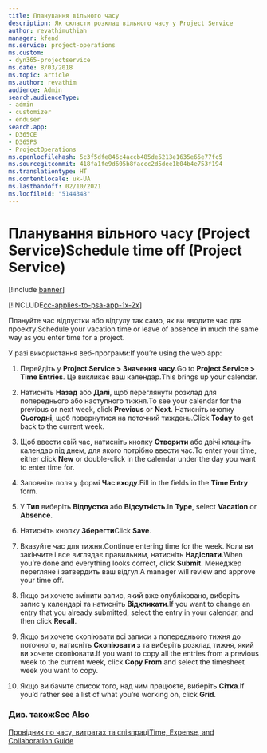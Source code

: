```yaml
---
title: Планування вільного часу
description: Як скласти розклад вільного часу у Project Service
author: revathimuthiah
manager: kfend
ms.service: project-operations
ms.custom:
- dyn365-projectservice
ms.date: 8/03/2018
ms.topic: article
ms.author: revathim
audience: Admin
search.audienceType:
- admin
- customizer
- enduser
search.app:
- D365CE
- D365PS
- ProjectOperations
ms.openlocfilehash: 5c3f5dfe846c4accb485de5213e1635e65e77fc5
ms.sourcegitcommit: 418fa1fe9d605b8faccc2d5dee1b04b4e753f194
ms.translationtype: HT
ms.contentlocale: uk-UA
ms.lasthandoff: 02/10/2021
ms.locfileid: "5144348"
---
```

# <a name="schedule-time-off-project-service"></a><span data-ttu-id="55fdb-103">Планування вільного часу (Project Service)</span><span class="sxs-lookup"><span data-stu-id="55fdb-103">Schedule time off (Project Service)</span></span>

[!include [banner](../includes/psa-now-project-operations.md)]

[!INCLUDE[cc-applies-to-psa-app-1x-2x](../includes/cc-applies-to-psa-app-1x-2x.md)]

<span data-ttu-id="55fdb-104">Плануйте час відпустки або відгулу так само, як ви вводите час для проекту.</span><span class="sxs-lookup"><span data-stu-id="55fdb-104">Schedule your vacation time or leave of absence in much the same way as you enter time for a project.</span></span>  
  
 <span data-ttu-id="55fdb-105">У разі використання веб-програми:</span><span class="sxs-lookup"><span data-stu-id="55fdb-105">If you’re using the web app:</span></span>  
  
1.  <span data-ttu-id="55fdb-106">Перейдіть у **Project Service > Значення часу**.</span><span class="sxs-lookup"><span data-stu-id="55fdb-106">Go to **Project Service > Time Entries**.</span></span> <span data-ttu-id="55fdb-107">Це викликає ваш календар.</span><span class="sxs-lookup"><span data-stu-id="55fdb-107">This brings up your calendar.</span></span>  
  
2.  <span data-ttu-id="55fdb-108">Натисніть **Назад** або **Далі**, щоб переглянути розклад для попереднього або наступного тижня.</span><span class="sxs-lookup"><span data-stu-id="55fdb-108">To see your calendar for the previous or next week, click **Previous** or **Next**.</span></span> <span data-ttu-id="55fdb-109">Натисніть кнопку **Сьогодні**, щоб повернутися на поточний тиждень.</span><span class="sxs-lookup"><span data-stu-id="55fdb-109">Click **Today** to get back to the current week.</span></span>  
  
3.  <span data-ttu-id="55fdb-110">Щоб ввести свій час, натисніть кнопку **Створити** або двічі клацніть календар під днем, для якого потрібно ввести час.</span><span class="sxs-lookup"><span data-stu-id="55fdb-110">To enter your time, either click **New** or double-click in the calendar under the day you want to enter time for.</span></span>  
  
4.  <span data-ttu-id="55fdb-111">Заповніть поля у формі **Час входу**.</span><span class="sxs-lookup"><span data-stu-id="55fdb-111">Fill in the fields in the **Time Entry** form.</span></span>  
  
5.  <span data-ttu-id="55fdb-112">У **Тип** виберіть **Відпустка** або **Відсутність**.</span><span class="sxs-lookup"><span data-stu-id="55fdb-112">In **Type**, select **Vacation** or **Absence**.</span></span>  
  
6.  <span data-ttu-id="55fdb-113">Натисніть кнопку **Зберегти**</span><span class="sxs-lookup"><span data-stu-id="55fdb-113">Click **Save**.</span></span>  
  
7.  <span data-ttu-id="55fdb-114">Вказуйте час для тижня.</span><span class="sxs-lookup"><span data-stu-id="55fdb-114">Continue entering time for the week.</span></span> <span data-ttu-id="55fdb-115">Коли ви закінчите і все виглядає правильним, натисніть **Надіслати**.</span><span class="sxs-lookup"><span data-stu-id="55fdb-115">When you’re done and everything looks correct, click **Submit**.</span></span> <span data-ttu-id="55fdb-116">Менеджер перегляне і затвердить ваш відгул.</span><span class="sxs-lookup"><span data-stu-id="55fdb-116">A manager will review and approve your time off.</span></span>  
  
8.  <span data-ttu-id="55fdb-117">Якщо ви хочете змінити запис, який вже опубліковано, виберіть запис у календарі та натисніть **Відкликати**.</span><span class="sxs-lookup"><span data-stu-id="55fdb-117">If you want to change an entry that you already submitted, select the entry in your calendar, and then click **Recall**.</span></span>  
  
9. <span data-ttu-id="55fdb-118">Якщо ви хочете скопіювати всі записи з попереднього тижня до поточного, натисніть **Скопіювати з** та виберіть розклад тижня, який ви хочете скопіювати.</span><span class="sxs-lookup"><span data-stu-id="55fdb-118">If you want to copy all the entries from a previous week to the current week, click **Copy From** and select the timesheet week you want to copy.</span></span>  
  
10. <span data-ttu-id="55fdb-119">Якщо ви бачите список того, над чим працюєте, виберіть **Сітка**.</span><span class="sxs-lookup"><span data-stu-id="55fdb-119">If you’d rather see a list of what you’re working on, click **Grid**.</span></span>  
  
### <a name="see-also"></a><span data-ttu-id="55fdb-120">Див. також</span><span class="sxs-lookup"><span data-stu-id="55fdb-120">See Also</span></span>  
 [<span data-ttu-id="55fdb-121">Провідник по часу, витратах та співпраці</span><span class="sxs-lookup"><span data-stu-id="55fdb-121">Time, Expense, and Collaboration Guide</span></span>](../psa/time-expense-collaboration-guide.md)
